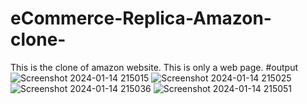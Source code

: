 # eCommerce-Replica-Amazon-clone-
This is the clone of amazon website.
This is only a web page.
#output
![Screenshot 2024-01-14 215015](https://github.com/12saswat/eCommerce-Replica-Amazon-clone-/assets/138807629/e63c6a85-4244-4fd2-bd53-bb810c17a552)
![Screenshot 2024-01-14 215025](https://github.com/12saswat/eCommerce-Replica-Amazon-clone-/assets/138807629/cd9118ef-4631-4cf2-83a5-213c356229ef)
![Screenshot 2024-01-14 215036](https://github.com/12saswat/eCommerce-Replica-Amazon-clone-/assets/138807629/b677cd41-80dc-4184-b9c2-bf42eb9890f1)
![Screenshot 2024-01-14 215051](https://github.com/12saswat/eCommerce-Replica-Amazon-clone-/assets/138807629/81d89401-c821-46ce-b5e2-3c1e7b9e4d90)
